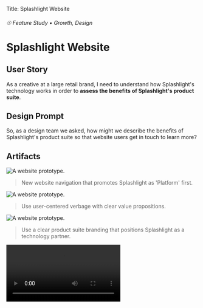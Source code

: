 Title: Splashlight Website

###### ☉ Feature Study • Growth, Design

# Splashlight Website

## User Story

As a creative at a large retail brand, I need to understand how Splashlight's technology works in order to **assess the benefits of Splashlight's product suite**.

## Design Prompt

So, as a design team we asked, how might we describe the benefits of Splashlight's product suite so that website users get in touch to learn more?

## Artifacts

![A website prototype.](/images/spl1.png)

> New website navigation that promotes Splashlight as 'Platform' first.

![A website prototype.](/images/spl2.png)

> Use user-centered verbage with clear value propositions.

![A website prototype.](/images/spl3.png)

> Use a clear product suite branding that positions Splashlight as a technology partner.

![A web prototype.](/videos/splashlight-web.mp4)

